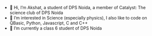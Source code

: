 - 👋 Hi, I’m Akshat, a student of DPS Noida, a member of Catalyst: The science club of DPS Noida
- 👀 I’m interested in Science (especially physics), I also like to code on QBasic, Python, Javascript, C and C++
- 🌱 I’m currently a class 6 student of DPS Noida

<!---
Akshat2015274/Akshat2015274 is a ✨ special ✨ repository because its `README.md` (this file) appears on your GitHub profile.
You can click the Preview link to take a look at your changes.
--->
